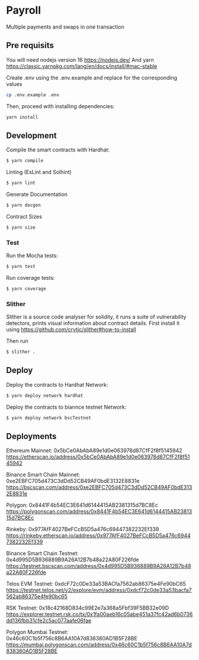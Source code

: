 # Payroll
Multiple payments and swaps in one transaction


## Pre requisits
You will need nodejs version 16 https://nodejs.dev/
And yarn https://classic.yarnpkg.com/lang/en/docs/install/#mac-stable


Create .env using the .env.example and replace for the corresponding values
```sh
cp .env.example .env
```

Then, proceed with installing dependencies:

```sh
yarn install
```

## Development

Compile the smart contracts with Hardhat:

```sh
$ yarn compile
```

Linting (EsLint and Solhint)

```sh
$ yarn lint
```

Generate Documentation

```sh
$ yarn docgen
```

Contract Sizes

```sh
$ yarn size
```


### Test

Run the Mocha tests:

```sh
$ yarn test
```

Run coverage tests:

```sh
$ yarn coverage
```

### Slither
Slither is a source code analyser for solidity, it runs a suite of vulnerability detectors, prints visual information about contract details.
First install it using https://github.com/crytic/slither#how-to-install

Then run
```sh
$ slither .
```

## Deploy

Deploy the contracts to Hardhat Network:

```sh
$ yarn deploy network hardhat
```

Deploy the contracts to biannce testnet Network:

```sh
$ yarn deploy network bscTestnet
```

## Deployments

Ethereum Mainnet: 0x5bCe0AbAbA89e1d0e063978d87CfF2f8f5145942 https://etherscan.io/address/0x5bCe0AbAbA89e1d0e063978d87CfF2f8f5145942

Binance Smart Chain Mainnet: 0xe2EBFC705d473C3dDd52CB49AF0bdE3132E8831e https://bscscan.com/address/0xe2EBFC705d473C3dDd52CB49AF0bdE3132E8831e

Polygon: 0x8441F4b54EC3E641d6144415AB2381315d7BC8Ec https://polygonscan.com/address/0x8441F4b54EC3E641d6144415AB2381315d7BC8Ec

Rinkeby: 0x977AfF4027BeFCcB5D5a476c69447382232Ef339 https://rinkeby.etherscan.io/address/0x977AfF4027BeFCcB5D5a476c69447382232Ef339

Binance Smart Chain Testnet: 0x4d995D5B936889B9A26A12B7b48a22A80F226fde https://testnet.bscscan.com/address/0x4d995D5B936889B9A26A12B7b48a22A80F226fde

Telos EVM Testnet: 0xdcF72c0De33a53BACfa7562ab86375e4Fe90bC65 https://testnet.telos.net/v2/explore/evm/address/0xdcf72c0de33a53bacfa7562ab86375e4fe90bc65

RSK Testnet: 0x18c42168D834c99E2e7a368a5Fbf39F5BB32e09D https://explorer.testnet.rsk.co/tx/0x1fa00aeb16c05abe451a37fc42ad6b0736dd136fbb31cfe2c5ac077aafe06fae

Polygon Mumbai Testnet: 0x46c60C1b5f756c8B6AA10A7d838380AD1B5F28BE https://mumbai.polygonscan.com/address/0x46c60C1b5f756c8B6AA10A7d838380AD1B5F28BE

